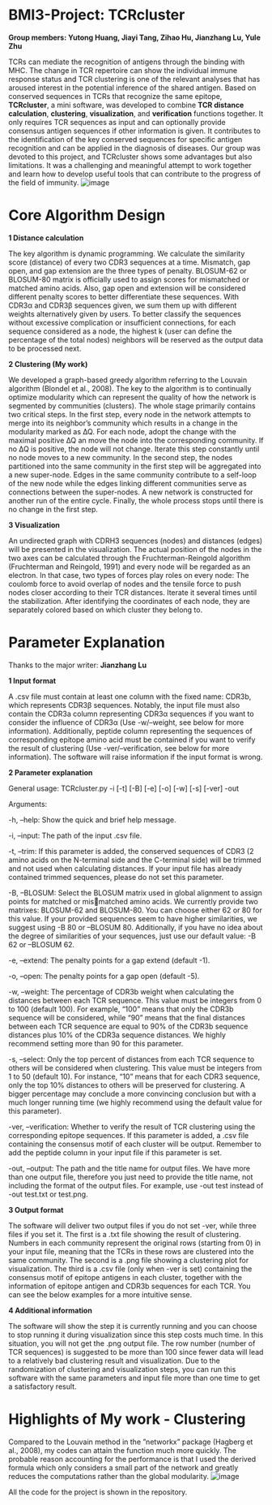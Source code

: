 # BMI3-Project: **TCRcluster**
**Group members: Yutong Huang, Jiayi Tang, Zihao Hu, Jianzhang Lu, Yule Zhu**

TCRs can mediate the recognition of antigens through the binding with MHC. The change in TCR repertoire can show the individual immune response status and TCR clustering is one of the relevant analyses that has aroused interest in the potential inference of the shared antigen. Based on conserved sequences in TCRs that recognize the same epitope, **TCRcluster**, a mini software, was developed to combine **TCR distance calculation**, **clustering**, **visualization**, and **verification** functions together. It only requires TCR sequences as input and can optionally provide consensus antigen sequences if other information is given. It contributes to the identification of the key conserved sequences for specific antigen recognition and can be applied in the diagnosis of diseases. Our group was devoted to this project, and TCRcluster shows some advantages but also limitations. It was a challenging and meaningful attempt to work together and learn how to develop useful tools that can contribute to the progress of the field of immunity.
![image](https://github.com/HuangYutong2021/BMI3-project/assets/79962064/490a2052-6c96-44ad-97d3-85b6fd41368d)

# Core Algorithm Design
**1 Distance calculation**

The key algorithm is dynamic programming. We calculate the similarity score (distance) of every two CDR3 sequences at a time. Mismatch, gap open, and gap extension are the three types of penalty. BLOSUM-62 or BLOSUM-80 matrix is officially used to assign scores for mismatched or matched amino acids. Also, gap open and extension will be considered different penalty scores to better differentiate these sequences. With CDR3α and CDR3β sequences given, we sum them up with different weights alternatively given by users. To better classify the sequences without excessive complication or insufficient connections, for each sequence considered as a node, the highest k (user can define the percentage of the total nodes) neighbors will be reserved as the output data to be processed next.

**2 Clustering (My work)**

We developed a graph-based greedy algorithm referring to the Louvain algorithm (Blondel et al., 2008). The key to the algorithm is to continually optimize modularity which can represent the quality of how the network is segmented by communities (clusters). The whole stage primarily contains two critical steps. In the first step, every node in the network attempts to merge into its neighbor’s community which results in a change in the modularity marked as ∆Q. For each node, adopt the change with the maximal positive ∆Q an move the node into the corresponding community. If no ∆Q is positive, the node will not change. Iterate this step constantly until no node moves to a new community. In the second step, the nodes partitioned into the same community in the first step will be aggregated into a new super-node. Edges in the same community contribute to a self-loop of the new node while the edges linking different communities serve as connections between the super-nodes. A new network is constructed for another run of the entire cycle. Finally, the whole process stops until there is no change in the first step.

**3 Visualization**

An undirected graph with CDRH3 sequences (nodes) and distances (edges) will be presented in the visualization. The actual position of the nodes in the two axes can be calculated through the Fruchterman-Reingold algorithm (Fruchterman and Reingold, 1991) and every node will be regarded as an electron. In that case, two types of forces play roles on every node: The coulomb force to avoid overlap of nodes and the tensile force to push nodes closer according to their TCR distances. Iterate it several times until the stabilization. After identifying the coordinates of each node, they are separately colored based on which cluster they belong to.

# Parameter Explanation
Thanks to the major writer: **Jianzhang Lu**

**1 Input format**

A .csv file must contain at least one column with the fixed name: CDR3b, which represents CDR3β sequences. Notably, the input file must also contain the CDR3a column representing CDR3α sequences if you want to consider the influence of CDR3α (Use -w/–weight, see below for more information). Additionally, peptide column representing the sequences of corresponding epitope amino acid must be contained if you want to verify the result of clustering (Use -ver/–verification, see below for more information). The software will raise information if the input format is wrong.

**2 Parameter explanation**

General usage: TCRcluster.py -i [-t] [-B] [-e] [-o] [-w] [-s] [-ver] -out

Arguments:

-h, –help: Show the quick and brief help message.

-i, –input: The path of the input .csv file.

-t, –trim: If this parameter is added, the conserved sequences of CDR3 (2 amino acids on the N-terminal side and the C-terminal side) will be trimmed and not used when calculating distances. If your input file has already contained trimmed sequences, please do not set this parameter.

-B, –BLOSUM: Select the BLOSUM matrix used in global alignment to assign points for matched or mis￾matched amino acids. We currently provide two matrixes: BLOSUM-62 and BLOSUM-80. You can choose either 62 or 80 for this value. If your provided sequences seem to have higher similarities, we suggest using -B 80 or –BLOSUM 80. Additionally, if you have no idea about the degree of similarities of your sequences, just use our default value: -B 62 or –BLOSUM 62.

-e, –extend: The penalty points for a gap extend (default -1).

-o, –open: The penalty points for a gap open (default -5).

-w, –weight: The percentage of CDR3b weight when calculating the distances between each TCR sequence. This value must be integers from 0 to 100 (default 100). For example, “100” means that only the CDR3b sequence will be considered, while “90” means that the final distances between each TCR sequence are equal to 90% of the CDR3b sequence distances plus 10% of the CDR3a sequence distances. We highly recommend setting more than 90 for this parameter.

-s, –select: Only the top percent of distances from each TCR sequence to others will be considered when clustering. This value must be integers from 1 to 50 (default 10). For instance, “10” means that for each CDR3 sequence, only the top 10% distances to others will be preserved for clustering. A bigger percentage may conclude a more convincing conclusion but with a much longer running time (we highly recommend using the default value for this parameter).

-ver, –verification: Whether to verify the result of TCR clustering using the corresponding epitope sequences. If this parameter is added, a .csv file containing the consensus motif of each cluster will be output. Remember to add the peptide column in your input file if this parameter is set.

-out, –output: The path and the title name for output files. We have more than one output file, therefore you just need to provide the title name, not including the format of the output files. For example, use -out test instead of -out test.txt or test.png.

**3 Output format**

The software will deliver two output files if you do not set -ver, while three files if you set it. The first is a .txt file showing the result of clustering. Numbers in each community represent the original rows (starting from 0) in your input file, meaning that the TCRs in these rows are clustered into the same community. The second is a .png file showing a clustering plot for visualization. The third is a .csv file (only when -ver is set) containing the consensus motif of epitope antigens in each cluster, together with the information of epitope antigen and CDR3b sequences for each TCR. You can see the below examples for a more intuitive sense.

**4 Additional information**

The software will show the step it is currently running and you can choose to stop running it during visualization since this step costs much time. In this situation, you will not get the .png output file. The row number (number of TCR sequences) is suggested to be more than 100 since fewer data will lead to a relatively bad clustering result and visualization. Due to the randomization of clustering and visualization steps, you can run this software with the same parameters and input file more than one time to get a satisfactory result.


# Highlights of My work - Clustering

Compared to the Louvain method in the ”networkx” package (Hagberg et al., 2008), my codes can attain the function much more quickly. The probable reason accounting for the performance is that I used the derived formula which only considers a small part of the network and greatly reduces the computations rather than the global modularity.
![image](https://github.com/HuangYutong2021/BMI3-project/assets/79962064/0d5dc266-783e-4c1f-b96a-37199ccba0f6)


All the code for the project is shown in the repository.
